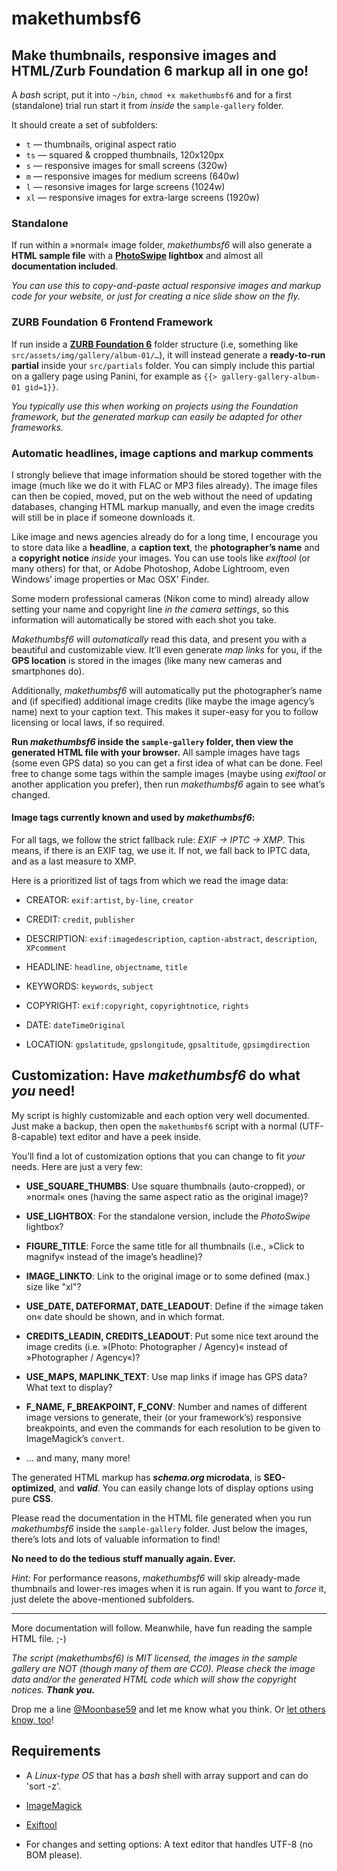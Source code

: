# makethumbsf6



## Make thumbnails, responsive images and HTML/Zurb Foundation 6 markup all in one go!

A _bash_ script, put it into `~/bin`, `chmod +x makethumbsf6` and for a first (standalone) trial run start it from _inside_ the `sample-gallery` folder.

It should create a set of subfolders:

* `t` — thumbnails, original aspect ratio
* `ts` — squared & cropped thumbnails, 120x120px
* `s` — responsive images for small screens (320w)
* `m` — responsive images for medium screens (640w)
* `l` — resonsive images for large screens (1024w)
* `xl` — responsive images for extra-large screens (1920w)

### Standalone

If run within a »normal« image folder, _makethumbsf6_ will also generate a **HTML sample file** with a **[PhotoSwipe](http://photoswipe.com/) lightbox** and almost all **documentation included**.

_You can use this to copy-and-paste actual responsive images and markup code for your website, or just for creating a nice slide show on the fly._

### ZURB Foundation 6 Frontend Framework

If run inside a **[ZURB Foundation 6](http://foundation.zurb.com/)** folder structure (i.e, something like `src/assets/img/gallery/album-01/…`), it will instead generate a **ready-to-run partial** inside your `src/partials` folder. You can simply include this partial on a gallery page using Panini, for example as `{{> gallery-gallery-album-01 gid=1}}`.

_You typically use this when working on projects using the Foundation framework, but the generated markup can easily be adapted for other frameworks._

### Automatic headlines, image captions and markup comments

I strongly believe that image information should be stored together with the image (much like we do it with FLAC or MP3 files already). The image files can then be copied, moved, put on the web without the need of updating databases, changing HTML markup manually, and even the image credits will still be in place if someone downloads it.

Like image and news agencies already do for a long time, I encourage you to store data like a **headline**, a **caption text**, the **photographer’s name** and a **copyright notice** _inside_ your images. You can use tools like _exiftool_ (or many others) for that, or Adobe Photoshop, Adobe Lightroom, even Windows’ image properties or Mac OSX’ Finder.

Some modern professional cameras (Nikon come to mind) already allow setting your name and copyright line _in the camera settings_, so this information will automatically be stored with each shot you take.

_Makethumbsf6_ will _automatically_ read this data, and present you with a beautiful and customizable view. It’ll even generate _map links_ for you, if the **GPS location** is stored in the images (like many new cameras and smartphones do).

Additionally, _makethumbsf6_ will automatically put the photographer’s name and (if specified) additional image credits (like maybe the image agency’s name) next to your caption text. This makes it super-easy for you to follow licensing or local laws, if so required.

**Run _makethumbsf6_ inside the `sample-gallery` folder, then view the generated HTML file with your browser.** All sample images have tags (some even GPS data) so you can get a first idea of what can be done. Feel free to change some tags within the sample images (maybe using _exiftool_ or another application you prefer), then run _makethumbsf6_ again to see what’s changed.

#### Image tags currently known and used by _makethumbsf6_:

For all tags, we follow the strict fallback rule: _EXIF → IPTC → XMP_. This means, if there is an EXIF tag, we use it. If not, we fall back to IPTC data, and as a last measure to XMP.

Here is a prioritized list of tags from which we read the image data:

* CREATOR: `exif:artist`, `by-line`, `creator`

* CREDIT: `credit`, `publisher`

* DESCRIPTION: `exif:imagedescription`, `caption-abstract`, `description`, `XPcomment`

* HEADLINE: `headline`, `objectname`, `title`

* KEYWORDS: `keywords`, `subject`

* COPYRIGHT: `exif:copyright`, `copyrightnotice`, `rights`

* DATE: `dateTimeOriginal`

* LOCATION: `gpslatitude`, `gpslongitude`, `gpsaltitude`, `gpsimgdirection`



## Customization: Have _makethumbsf6_ do what _you_ need!

My script is highly customizable and each option very well documented. Just make a backup, then open the `makethumbsf6` script with a normal (UTF-8-capable) text editor and have a peek inside.

You’ll find a lot of customization options that you can change to fit _your_ needs. Here are just a very few:

* **USE_SQUARE_THUMBS**: Use square thumbnails (auto-cropped), or »normal« ones (having the same aspect ratio as the original image)?

* **USE_LIGHTBOX**: For the standalone version, include the _PhotoSwipe_ lightbox?

* **FIGURE_TITLE**: Force the same title for all thumbnails (i.e., »Click to magnify« instead of the image’s headline)?

* **IMAGE_LINKTO**: Link to the original image or to some defined (max.) size like "xl"?

* **USE_DATE, DATEFORMAT, DATE_LEADOUT**: Define if the »image taken on« date should be shown, and in which format.

* **CREDITS_LEADIN, CREDITS_LEADOUT**: Put some nice text around the image credits (i.e. »(Photo: Photographer / Agency)« instead of »Photographer / Agency«)?

* **USE_MAPS, MAPLINK_TEXT**: Use map links if image has GPS data? What text to display?

* **F_NAME, F_BREAKPOINT, F_CONV**: Number and names of different image versions to generate, their (or your framework’s) responsive breakpoints, and even the commands for each resolution to be given to ImageMagick’s `convert`.

* … and many, many more!

The generated HTML markup has **_schema.org_ microdata**, is **SEO-optimized**, and **_valid_**. You can easily change lots of display options using pure **CSS**.

Please read the documentation in the HTML file generated when you run _makethumbsf6_ inside the `sample-gallery` folder. Just below the images, there’s lots and lots of valuable information to find!

**No need to do the tedious stuff manually again. Ever.**

_Hint:_ For performance reasons, _makethumbsf6_ will skip already-made thumbnails and lower-res images when it is run again. If you want to _force_ it, just delete the above-mentioned subfolders.

---

More documentation will follow. Meanwhile, have fun reading the sample HTML file. ;-)

_The script (makethumbsf6) is MIT licensed, the images in the sample gallery are NOT (though many of them are CC0). Please check the image data and/or the generated HTML code which will show the copyright notices. **Thank you.**_

Drop me a line [@Moonbase59](https://twitter.com/intent/tweet?text=%40Moonbase59&amp;hashtags=makethumbsf6) and let me know what you think. Or [let others know, too](https://twitter.com/intent/tweet?text=Easily%20make%20thumbs%2C%20responsive%20images%2C%20HTML%20markup&url=https%3A%2F%2Fgithub.com%2FMoonbase59%2Fmakethumbsf6&via=Moonbase59&hashtags=makethumbsf6,thumbnails,responsive,foundation)!



## Requirements

* A _Linux-type OS_ that has a _bash_ shell with array support and can do 'sort -z'.
* [ImageMagick](https://www.imagemagick.org/)
* [Exiftool](http://www.sno.phy.queensu.ca/~phil/exiftool/)

* For changes and setting options: A text editor that handles UTF-8 (no BOM please).
